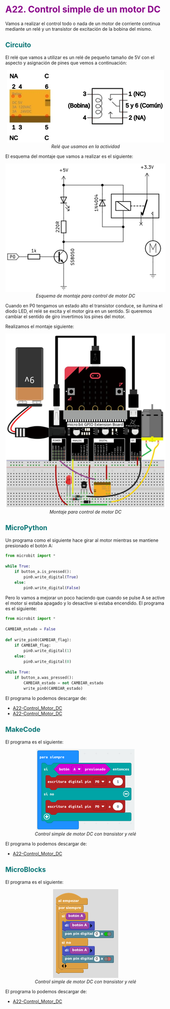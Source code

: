 # <FONT COLOR=#8B008B>A22. Control simple de un motor DC</font>
Vamos a realizar el control todo o nada de un motor de corriente continua mediante un relé y un transistor de excitación de la bobina del mismo.

## <FONT COLOR=#007575>**Circuito**</font>
El relé que vamos a utilizar es un relé de pequeño tamaño de 5V con el aspecto y asignación de pines que vemos a continuación:

<center>

![Relé que usamos en la actividad](../img/actividades/A22/A22_rele.png)  
*Relé que usamos en la actividad*

</center>

El esquema del montaje que vamos a realizar es el siguiente:

<center>

![Esquema de montaje para control de motor DC](../img/actividades/A22/A22_esquema.png)  
*Esquema de montaje para control de motor DC*

</center>

Cuando en P0 tengamos un estado alto el transistor conduce, se ilumina el diodo LED, el relé se excita y el motor gira en un sentido. Si queremos cambiar el sentido de giro invertimos los pines del motor.

Realizamos el montaje siguiente:

<center>

![Montaje para control de motor DC](../img/actividades/A22/A22_montaje.png)  
*Montaje para control de motor DC*

</center>

## <FONT COLOR=#007575>**MicroPython**</font>
Un programa como el siguiente hace girar al motor mientras se mantiene presionado el botón A:

~~~py
from microbit import *

while True:
    if button_a.is_pressed():
        pin0.write_digital(True)
    else:
        pin0.write_digital(False)
~~~

Pero lo vamos a mejorar un poco haciendo que cuando se pulse A se active el motor si estaba apagado y lo desactive si estaba encendido. El programa es el siguiente:

~~~py
from microbit import *

CAMBIAR_estado = False

def write_pin0(CAMBIAR_flag):
    if CAMBIAR_flag:
        pin0.write_digital(1)
    else:
        pin0.write_digital(0)
        
while True:
    if button_a.was_pressed():
        CAMBIAR_estado = not CAMBIAR_estado
        write_pin0(CAMBIAR_estado)
~~~

El programa lo podemos descargar de:

* [A22-Control_Motor_DC](../programas/upy/A22-Control_Motor_DC.hex)
* [A22-Control_Motor_DC](../programas/upy/A22-Control_Motor_DC-main.py)

## <FONT COLOR=#007575>**MakeCode**</font>
El programa es el siguiente:

<center>

![Control simple de motor DC con transistor y relé](../img/actividades/A22/control_M_DC.png)  
*Control simple de motor DC con transistor y relé*

</center>

El programa lo podemos descargar de:

* [A22-Control_Motor_DC](../programas/makecode/microbit-A22-Control_Motor_DC.hex)

## <FONT COLOR=#007575>**MicroBlocks**</font>
El programa es el siguiente:

<center>

![Control simple de motor DC con transistor y relé](../img/actividades/A22/control_M_DC_uB.png)  
*Control simple de motor DC con transistor y relé*

</center>

El programa lo podemos descargar de:

* [A22-Control_Motor_DC](../programas/ublocks/A22-Control_Motor_DC.ubp)
